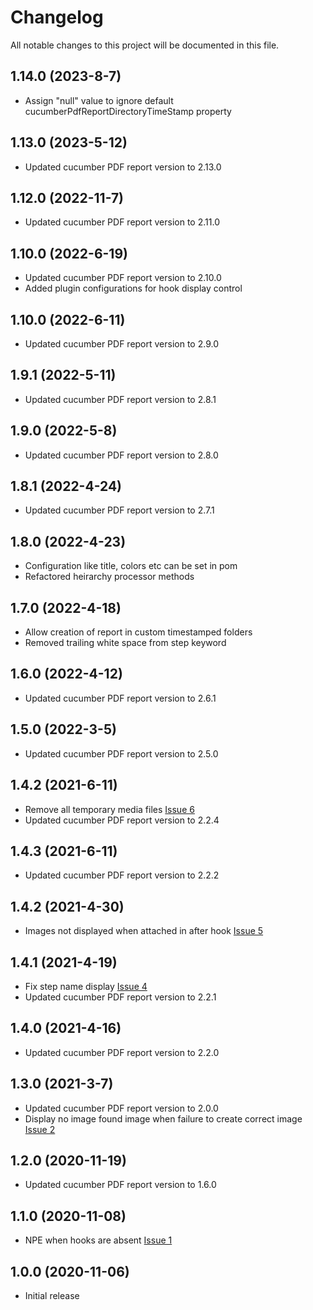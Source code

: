 # Changelog
All notable changes to this project will be documented in this file.

## 1.14.0 (2023-8-7)

* Assign "null" value to ignore default cucumberPdfReportDirectoryTimeStamp property

## 1.13.0 (2023-5-12)

* Updated cucumber PDF report version to 2.13.0

## 1.12.0 (2022-11-7)

* Updated cucumber PDF report version to 2.11.0

## 1.10.0 (2022-6-19)

* Updated cucumber PDF report version to 2.10.0
* Added plugin configurations for hook display control

## 1.10.0 (2022-6-11)

* Updated cucumber PDF report version to 2.9.0

## 1.9.1 (2022-5-11)

* Updated cucumber PDF report version to 2.8.1

## 1.9.0 (2022-5-8)

* Updated cucumber PDF report version to 2.8.0

## 1.8.1 (2022-4-24)

* Updated cucumber PDF report version to 2.7.1

## 1.8.0 (2022-4-23)

* Configuration like title, colors etc can be set in pom
* Refactored heirarchy processor methods

## 1.7.0 (2022-4-18)

* Allow creation of report in custom timestamped folders
* Removed trailing white space from step keyword

## 1.6.0 (2022-4-12)

* Updated cucumber PDF report version to 2.6.1

## 1.5.0 (2022-3-5)

* Updated cucumber PDF report version to 2.5.0

## 1.4.2 (2021-6-11)

* Remove all temporary media files [Issue 6](https://github.com/grasshopper7/cucumber-pdf-plugin/issues/6)
* Updated cucumber PDF report version to 2.2.4

## 1.4.3 (2021-6-11)

* Updated cucumber PDF report version to 2.2.2

## 1.4.2 (2021-4-30)

* Images not displayed when attached in after hook [Issue 5](https://github.com/grasshopper7/cucumber-pdf-plugin/issues/5)

## 1.4.1 (2021-4-19) 

* Fix step name display [Issue 4](https://github.com/grasshopper7/cucumber-pdf-plugin/issues/4)
* Updated cucumber PDF report version to 2.2.1

## 1.4.0 (2021-4-16)

* Updated cucumber PDF report version to 2.2.0

## 1.3.0 (2021-3-7)

* Updated cucumber PDF report version to 2.0.0
* Display no image found image when failure to create correct image [Issue 2](https://github.com/grasshopper7/cucumber-pdf-plugin/issues/2)

## 1.2.0 (2020-11-19)

* Updated cucumber PDF report version to 1.6.0

## 1.1.0 (2020-11-08)

* NPE when hooks are absent [Issue 1](https://github.com/grasshopper7/cucumber-pdf-plugin/issues/1)

## 1.0.0 (2020-11-06)

* Initial release